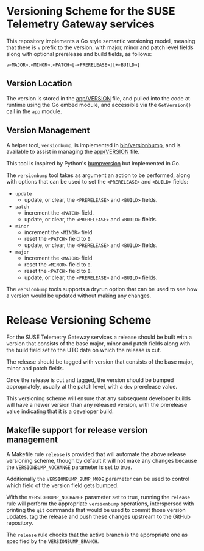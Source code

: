 # Versioning Scheme for the SUSE Telemetry Gateway services

This repository implements a Go style semantic versioning model, meaning
that there is `v` prefix to the version, with major, minor and patch level
fields along with optional prerelease and build fields, as follows:

```
v<MAJOR>.<MINOR>.<PATCH>[-<PRERELEASE>][+<BUILD>]
```

## Version Location

The version is stored in the [app/VERSION](app/VERSION) file, and pulled
into the code at runtime using the Go embed module, and accessible via
the `GetVersion()` call in the `app` module.

## Version Management

A helper tool, `versionbump`, is implemented in [bin/versionbump](bin/versionbump),
and is available to assist in managing the [app/VERSION](app/VERSION) file.

This tool is inspired by Python's [bumpversion](https://pypi.org/project/bump2version/)
but implemented in Go.

The `versionbump` tool takes as argument an action to be performed,
along with options that can be used to set the `<PRERELEASE>` and
`<BUILD>` fields:
* `update`
  - update, or clear, the `<PRERELEASE>` and `<BUILD>` fields.
* `patch`
  - increment the `<PATCH>` field.
  - update, or clear, the `<PRERELEASE>` and `<BUILD>` fields.
* `minor`
  - increment the `<MINOR>` field
  - reset the `<PATCH>` field to `0`.
  - update, or clear, the `<PRERELEASE>` and `<BUILD>` fields.
* `major`
  - increment the `<MAJOR>` field
  - reset the `<MINOR>` field to `0`.
  - reset the `<PATCH>` field to `0`.
  - update, or clear, the `<PRERELEASE>` and `<BUILD>` fields.

The `versionbump` tools supports a dryrun option that can be used
to see how a version would be updated without making any changes.

# Release Versioning Scheme

For the SUSE Telemetry Gateway services a release should be built
with a version that consists of the base major, minor and patch
fields along with the build field set to the UTC date on which the
release is cut.

The release should be tagged with version that consists of the base
major, minor and patch fields.

Once the release is cut and tagged, the version should be bumped
appropriately, usually at the patch level, with a `dev` prerelease
value.

This versioning scheme will ensure that any subsequent developer
builds will have a newer version than any released version, with
the prerelease value indicating that it is a developer build.

## Makefile support for release version management

A Makefile rule `release` is provided that will automate the above
release versioning scheme, though by default it will not make any
changes because the `VERSIONBUMP_NOCHANGE` parameter is set to true.

Additionally the `VERSIONBUMP_BUMP_MODE` parameter can be used to
control which field of the version field gets bumped.

With the `VERSIONBUMP_NOCHANGE` parameter set to true, running the
`release` rule will perform the appropriate `versionbump` operations,
interspersed with printing the `git` commands that would be used to
commit those version updates, tag the release and push these changes
upstream to the GitHub repository.

The `release` rule checks that the active branch is the appropriate
one as specified by the `VERSIONBUMP_BRANCH`.